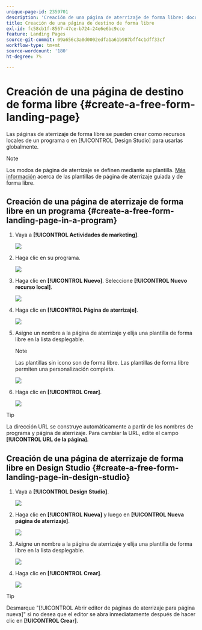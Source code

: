 ```yaml
---
unique-page-id: 2359701
description: 'Creación de una página de aterrizaje de forma libre: documentos de Marketo, documentación del producto'
title: Creación de una página de destino de forma libre
exl-id: fc58cb1f-8567-47ce-b724-24e6e6bc9cce
feature: Landing Pages
source-git-commit: 09a656c3a0d0002edfa1a61b987bff4c1dff33cf
workflow-type: tm+mt
source-wordcount: '180'
ht-degree: 7%

---
```


# Creación de una página de destino de forma libre {#create-a-free-form-landing-page}

Las páginas de aterrizaje de forma libre se pueden crear como recursos locales de un programa o en [!UICONTROL Design Studio] para usarlas globalmente.

>[!NOTE]
>
>Los modos de página de aterrizaje se definen mediante su plantilla. [Más información](/help/marketo/product-docs/demand-generation/landing-pages/understanding-landing-pages/understanding-free-form-vs-guided-landing-pages.md) acerca de las plantillas de página de aterrizaje guiada y de forma libre.

## Creación de una página de aterrizaje de forma libre en un programa {#create-a-free-form-landing-page-in-a-program}

1. Vaya a **[!UICONTROL Actividades de marketing]**.

   ![](assets/login-marketing-activities.png)

1. Haga clic en su programa.

   ![](assets/image2015-5-19-12-3a46-3a47.png)

1. Haga clic en **[!UICONTROL Nuevo]**. Seleccione **[!UICONTROL Nuevo recurso local]**.

   ![](assets/image2015-5-19-12-3a47-3a27.png)

1. Haga clic en **[!UICONTROL Página de aterrizaje]**.

   ![](assets/image2014-9-16-12-3a58-3a49.png)

1. Asigne un nombre a la página de aterrizaje y elija una plantilla de forma libre en la lista desplegable.

   >[!NOTE]
   >
   >Las plantillas sin icono son de forma libre. Las plantillas de forma libre permiten una personalización completa.

   ![](assets/image2015-5-19-12-3a51-3a13.png)

1. Haga clic en **[!UICONTROL Crear]**.

   ![](assets/image2015-5-19-12-3a52-3a8.png)

>[!TIP]
>
>La dirección URL se construye automáticamente a partir de los nombres de programa y página de aterrizaje. Para cambiar la URL, edite el campo **[!UICONTROL URL de la página]**.

## Creación de una página de aterrizaje de forma libre en Design Studio {#create-a-free-form-landing-page-in-design-studio}

1. Vaya a **[!UICONTROL Design Studio]**.

   ![](assets/designstudio.png)

1. Haga clic en **[!UICONTROL Nueva]** y luego en **[!UICONTROL Nueva página de aterrizaje]**.

   ![](assets/image2014-9-16-13-3a0-3a43.png)

1. Asigne un nombre a la página de aterrizaje y elija una plantilla de forma libre en la lista desplegable.

   ![](assets/image2015-5-19-13-3a30-3a25.png)

1. Haga clic en **[!UICONTROL Crear]**.

   ![](assets/image2015-5-19-13-3a33-3a43.png)

>[!TIP]
>
>Desmarque &quot;[!UICONTROL Abrir editor de páginas de aterrizaje para página nueva]&quot; si no desea que el editor se abra inmediatamente después de hacer clic en **[!UICONTROL Crear]**.
